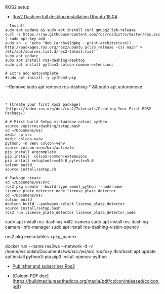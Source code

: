 ROS2 setup



* [Ros2 Dashing full desktop installation Ubuntu 18.04](https://index.ros.org/doc/ros2/Installation/Dashing/Linux-Install-Debians/)

```
--Install
sudo apt update && sudo apt install curl gnupg2 lsb-release
curl -s https://raw.githubusercontent.com/ros/rosdistro/master/ros.asc | sudo apt-key add -
sudo sh -c 'echo "deb [arch=$(dpkg --print-architecture)] http://packages.ros.org/ros2/ubuntu $(lsb_release -cs) main" > /etc/apt/sources.list.d/ros2-latest.list'
sudo apt update
sudo apt install ros-dashing-desktop
sudo apt install python3-colcon-common-extensions

# Extra add autocomplete
#sudo apt install -y python3-pip
```

--Remove
sudo apt remove ros-dashing-* && sudo apt autoremove
```


* [Create your first Ros2 package](https://index.ros.org/doc/ros2/Tutorials/Creating-Your-First-ROS2-Package/)

# # First build Setup virtualenv colcol python
source /opt/ros/dashing/setup.bash
cd ~/Documens/ws/
mkdir -p src
mkdir colcon-venv
python3 -m venv colcon-venv	
source colcon-venv/bin/activate
pip install argcomplete
pip install  colcon-common-extensions
pip install setuptools==40.0 pytest==5.0
colcon build
source install/setup.sh
```

```
# Package create
cd ~/Documens/ws/src	
ros2 pkg create --build-type ament_python --node-name license_plate_detector_node license_plate_detector
cd ~/Documens/ws/
colcon build
#colcon build --packages-select license_plate_detector 
source install/setup.bash
ros2 run license_plate_detector license_plate_detector_node
```

sudo apt install ros-dashing-v4l2-camera
sudo apt install ros-dashing-camera-info-manager
sudo apt install ros-dashing-vision-opencv 

ros2 pkg executables <pkg_name>


docker run --name ros2ws --network -it -v  /home/visionlab/Documents/ws/src:/ws/src  ros:foxy /bin/bash 
apt update
apt install python3-pip
pip3 install opencv-python



* [Publisher and subscriber Ros2](https://index.ros.org/doc/ros2/Tutorials/Writing-A-Simple-Py-Publisher-And-Subscriber/)

* (Colcon PDF doc](https://buildmedia.readthedocs.org/media/pdf/colcon/released/colcon.pdf)
